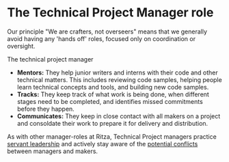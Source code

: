 # The Technical Project Manager role

Our principle "We are crafters, not overseers" means that we generally avoid having any 'hands off' roles, focused only on coordination or oversight.

The technical project manager 

* **Mentors:** They help junior writers and interns with their code and other technical matters. This includes reviewing code samples, helping people learn technical concepts and tools, and building new code samples.
* **Tracks:** They keep track of what work is being done, when different stages need to be completed, and identifies missed commitments before they happen.
* **Communicates:** They keep in close contact with all makers on a project and consoldate their work to prepare it for delivery and distribution.

As with other manager-roles at Ritza, Technical Project managers practice [servant leadership](https://en.wikipedia.org/wiki/Servant_leadership) and actively stay aware of the [potential conflicts](./manager-and-makers) between managers and makers.


